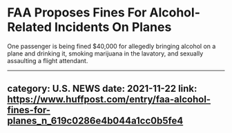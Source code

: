 # FAA Proposes Fines For Alcohol-Related Incidents On Planes

One passenger is being fined $40,000 for allegedly bringing alcohol on a plane and drinking it, smoking marijuana in the lavatory, and sexually assaulting a flight attendant.

---
category: U.S. NEWS
date: 2021-11-22
link: https://www.huffpost.com/entry/faa-alcohol-fines-for-planes_n_619c0286e4b044a1cc0b5fe4
---

